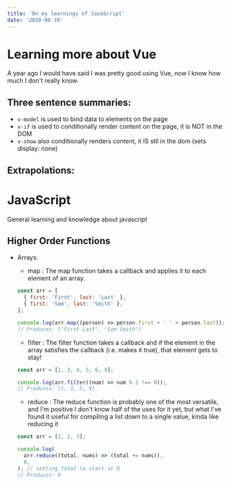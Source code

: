 ```yaml
---
title: 'On my learnings of JavaScript'
date: '2020-08-10'
---
```


# Learning more about Vue

A year ago I would have said I was pretty good using Vue, now I know how much I don't really know.

## Three sentence summaries:

- `v-model` is used to bind data to elements on the page
- `v-if` is used to conditionally render content on the page, it is NOT in the DOM
- `v-show` also conditionally renders content, it IS stil in the dom (sets display: none)

## Extrapolations:

# JavaScript

General learning and knowledge about javascript

## Higher Order Functions

- Arrays:

  - map : The map function takes a callback and applies it to each element of an array.

  ```js
  const arr = [
    { first: 'First', last: 'Last' },
    { first: 'Sam', last: 'Smith' },
  ];

  console.log(arr.map((person) => person.first + ' ' + person.last));
  // Produces: ["First Last", "Sam Smith"]
  ```

  - filter : The filter function takes a callback and if the element in the array satisfies the callback (i.e. makes it true), that element gets to stay!

  ```js
  const arr = [1, 3, 4, 5, 6, 9];

  console.log(arr.filter((num) => num % 2 !== 0));
  // Produces: [1, 3, 5, 9]
  ```

  - reduce : The reduce function is probably one of the most versatile, and I'm positive I don't know half of the uses for it yet, but what I've found it useful for compiling a list down to a single value, kinda like reducing it

  ```js
  const arr = [1, 2, 3];

  console.log(
    arr.reduce((total, nums) => (total += nums)),
    0,
  ); // setting total to start at 0
  // Produces: 6
  ```
